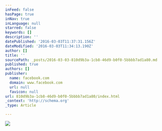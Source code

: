 ```yaml
---
inFeed: false
hasPage: true
inNav: true
inLanguage: null
starred: false
keywords: []
description: ''
datePublished: '2016-03-03T11:37:31.156Z'
dateModified: '2016-03-03T11:34:13.190Z'
author: []
title: ''
sourcePath: _posts/2016-03-03-810d9b3a-1cb8-46d9-b0f0-5bbbb7ad1a80.md
published: true
authors: []
publisher:
  name: facebook.com
  domain: www.facebook.com
  url: null
  favicon: null
url: 810d9b3a-1cb8-46d9-b0f0-5bbbb7ad1a80/index.html
_context: 'http://schema.org'
_type: Article

---
```

![](https://scontent-iad3-1.xx.fbcdn.net/hphotos-xpt1/t31.0-8/11224090_1709840125917663_8807057484930260384_o.jpg)